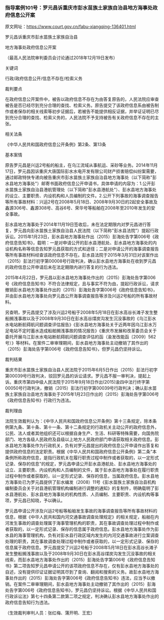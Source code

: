 ### 指导案例101号：罗元昌诉重庆市彭水苗族土家族自治县地方海事处政府信息公开案
原文网址：https://www.court.gov.cn/fabu-xiangqing-136401.html

罗元昌诉重庆市彭水苗族土家族自治县

地方海事处政府信息公开案

（最高人民法院审判委员会讨论通过2018年12月19日发布）

关键词

行政/政府信息公开/信息不存在/检索义务

裁判要点

在政府信息公开案件中，被告以政府信息不存在为由答复原告的，人民法院应审查被告是否已经尽到充分合理的查找、检索义务。原告提交了该政府信息系由被告制作或者保存的相关线索等初步证据后，若被告不能提供相反证据，并举证证明已尽到充分合理的查找、检索义务的，人民法院不予支持被告有关政府信息不存在的主张。

相关法条

《中华人民共和国政府信息公开条例》第2条、第13条

基本案情

原告罗元昌是兴运2号船的船主，在乌江流域从事航运、采砂等业务。2014年11月17日，罗元昌因诉重庆大唐国际彭水水电开发有限公司财产损害赔偿纠纷案需要，通过邮政特快专递向被告重庆市彭水苗族土家族自治县地方海事处（以下简称"彭水县地方海事处"）邮寄书面政府信息公开申请书，具体申请的内容为：1.公开彭水苗族土家族自治县港航管理处（以下简称"彭水县港航处"）、彭水县地方海事处的设立、主要职责、内设机构和人员编制的文件。2.公开下列事故的海事调查报告等所有事故材料：兴运2号在2008年5月18日、2008年9月30日的2起安全事故及鑫源306号、鑫源308号、高谷6号、荣华号等船舶在2008年至2010年发生的安全事故。

彭水县地方海事处于2014年11月19日签收后，未在法定期限内对罗元昌进行答复，罗元昌向彭水苗族土家族自治县人民法院（以下简称"彭水县法院"）提起行政诉讼。2015年1月23日，彭水县地方海事处作出（2015）彭海处告字第006号《政府信息告知书》，载明：一是对申请公开的彭水县港航处、彭水县地方海事处的内设机构名称等信息告知罗元昌获取的方式和途径；二是对申请公开的海事调查报告等所有事故材料经查该政府信息不存在。彭水县法院于2015年3月31日对该案作出（2015）彭法行初字第00008号行政判决，确认彭水县地方海事处在收到罗元昌的政府信息公开申请后未在法定期限内进行答复的行为违法。

2015年4月22日，罗元昌以彭水县地方海事处作出的（2015）彭海处告字第006号《政府信息告知书》不符合法律规定，且与事实不符为由，提起行政诉讼，请求撤销彭水县地方海事处作出的（2015）彭海处告字第006号《政府信息告知书》，并由彭水县地方海事处向罗元昌公开海事调查报告等涉及兴运2号船的所有事故材料。

另查明，罗元昌提交了涉及兴运2号船于2008年5月18日在彭水高谷长滩子发生整船搁浅事故以及于2008年9月30日在彭水高谷煤炭沟发生沉没事故的《乌江彭水水电站断航碍航问题调查评估报告》《彭水县地方海事处关于近两年因乌江彭水万足电站不定时蓄水造成船舶搁浅事故的情况报告》《重庆市发展和改革委员会关于委托开展乌江彭水水电站断航碍航问题调查评估的函（渝发改能函〔2009〕562号）》等材料。在案件二审审理期间，彭水县地方海事处主动撤销了其作出的（2015）彭海处告字第006号《政府信息告知书》，但罗元昌仍坚持诉讼。

裁判结果

重庆市彭水苗族土家族自治县人民法院于2015年6月5日作出（2015）彭法行初字第00039号行政判决，驳回罗元昌的诉讼请求。罗元昌不服一审判决，提起上诉。重庆市第四中级人民法院于2015年9月18日作出(2015)渝四中法行终字第00050号行政判决，撤销（2015）彭法行初字第00039号行政判决；确认彭水苗族土家族自治县地方海事处于2015年1月23日作出的（2015）彭海处告字第006号《政府信息告知书》行政行为违法。

裁判理由

法院生效裁判认为：《中华人民共和国政府信息公开条例》第十三条规定，除本条例第九条、第十条、第十一条、第十二条规定的行政机关主动公开的政府信息外，公民、法人或者其他组织还可以根据自身生产、生活、科研等特殊需要，向国务院部门、地方各级人民政府及县级以上地方人民政府部门申请获取相关政府信息。彭水县地方海事处作为行政机关，负有对罗元昌提出的政府信息公开申请作出答复和提供政府信息的法定职责。根据《中华人民共和国政府信息公开条例》第二条"本条例所称政府信息，是指行政机关在履行职责过程中制作或者获取的，以一定形式记录、保存的信息"的规定，罗元昌申请公开彭水县港航处、彭水县地方海事处的设立、主要职责、内设机构和人员编制的文件，属于彭水县地方海事处在履行职责过程中制作或者获取的，以一定形式记录、保存的信息，当属政府信息。彭水县地方海事处已为罗元昌提供了彭水编发（2008）11号《彭水苗族土家族自治县机构编制委员会关于对县港航管理机构编制进行调整的通知》的复制件，明确载明了彭水县港航处、彭水县地方海事处的机构性质、人员编制、主要职责、内设机构等事项，罗元昌已知晓，予以确认。

罗元昌申请公开涉及兴运2号船等船舶发生事故的海事调查报告等所有事故材料的信息，根据《中华人民共和国内河交通事故调查处理规定》的相关规定，船舶在内河发生事故的调查处理属于海事管理机构的职责，其在事故调查处理过程中制作或者获取的，以一定形式记录、保存的信息属于政府信息。彭水县地方海事处作为彭水县的海事管理机构，负有对彭水县行政区域内发生的内河交通事故进行立案调查处理的职责，其在事故调查处理过程中制作或者获取的，以一定形式记录、保存的信息属于政府信息。罗元昌提交了兴运2号船于2008年5月18日在彭水高谷长滩子发生整船搁浅事故以及于2008年9月30日在彭水高谷煤炭沟发生沉没事故的相关线索，而彭水县地方海事处作出的（2015）彭海处告字第006号《政府信息告知书》第二项告知罗元昌申请公开的该项政府信息不存在，仅有彭水县地方海事处的自述，没有提供印证证据证明其尽到了查询、翻阅和搜索的义务。故彭水县地方海事处作出的（2015）彭海处告字第006号《政府信息告知书》违法，应当予以撤销。在案件二审审理期间，彭水县地方海事处主动撤销了其作出的（2015）彭海处告字第006号《政府信息告知书》，罗元昌仍坚持诉讼。根据《中华人民共和国行政诉讼法》第七十四条第二款第二项之规定，判决确认彭水县地方海事处作出的政府信息告知行为违法。

（生效裁判审判人员：张红梅、蒲开明、王宏）

